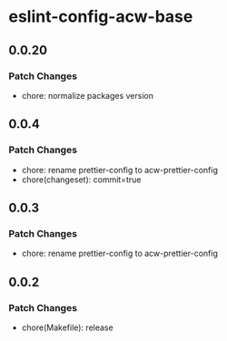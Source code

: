 # eslint-config-acw-base

## 0.0.20

### Patch Changes

- chore: normalize packages version

## 0.0.4

### Patch Changes

- chore: rename prettier-config to acw-prettier-config
- chore(changeset): commit=true

## 0.0.3

### Patch Changes

- chore: rename prettier-config to acw-prettier-config

## 0.0.2

### Patch Changes

- chore(Makefile): release
